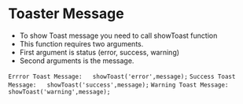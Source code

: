 # Toaster Message

- To show Toast message you need to call showToast function
- This function requires two arguments.
- First argument is status (error, success, warning)
- Second arguments is the message.

``` Errror Toast Message:   showToast('error',message); ```
``` Success Toast Message:   showToast('success',message); ```
``` Warning Toast Message:   showToast('warning',message); ```